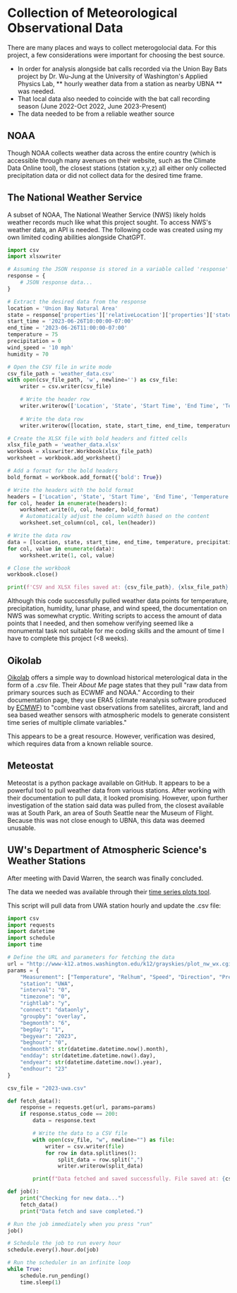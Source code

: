 
# Collection of Meteorological Observational Data

There are many places and ways to collect meterogolocial data. For this project, a few considerations were 
important for choosing the best source. 
* In order for analysis alongside bat calls recorded via the Union Bay Bats project by Dr. Wu-Jung at the University of Washington's Applied Physics Lab, ** hourly weather data from a station as nearby UBNA ** was needed.
* That local data also needed to coincide with the bat call recording season (June 2022-Oct 2022, June 2023-Present)
* The data needed to be from a reliable weather source

## NOAA

Though NOAA collects weather data across the entire country (which is accessible through many avenues on their website, such as the Climate Data Online tool), 
the closest stations (station x,y,z) all either only collected precipitation data or did not collect data for the desired time frame. 

## The National Weather Service

A subset of NOAA, The National Weather Service (NWS) likely holds weather records much like what this project sought. 
To access NWS's weather data, an API is needed. The following code was created using my own limited coding abilities alongside ChatGPT. 
```python
import csv
import xlsxwriter

# Assuming the JSON response is stored in a variable called 'response'
response = {
    # JSON response data...
}

# Extract the desired data from the response
location = 'Union Bay Natural Area'
state = response['properties']['relativeLocation']['properties']['state']
start_time = '2023-06-26T10:00:00-07:00'
end_time = '2023-06-26T11:00:00-07:00'
temperature = 75
precipitation = 0
wind_speed = '10 mph'
humidity = 70

# Open the CSV file in write mode
csv_file_path = 'weather_data.csv'
with open(csv_file_path, 'w', newline='') as csv_file:
    writer = csv.writer(csv_file)

    # Write the header row
    writer.writerow(['Location', 'State', 'Start Time', 'End Time', 'Temperature', 'Precipitation', 'Wind Speed', 'Humidity'])
    
    # Write the data row
    writer.writerow([location, state, start_time, end_time, temperature, precipitation, wind_speed, humidity])

# Create the XLSX file with bold headers and fitted cells
xlsx_file_path = 'weather_data.xlsx'
workbook = xlsxwriter.Workbook(xlsx_file_path)
worksheet = workbook.add_worksheet()

# Add a format for the bold headers
bold_format = workbook.add_format({'bold': True})

# Write the headers with the bold format
headers = ['Location', 'State', 'Start Time', 'End Time', 'Temperature', 'Precipitation', 'Wind Speed', 'Humidity']
for col, header in enumerate(headers):
    worksheet.write(0, col, header, bold_format)
    # Automatically adjust the column width based on the content
    worksheet.set_column(col, col, len(header))

# Write the data row
data = [location, state, start_time, end_time, temperature, precipitation, wind_speed, humidity]
for col, value in enumerate(data):
    worksheet.write(1, col, value)

# Close the workbook
workbook.close()

print(f'CSV and XLSX files saved at: {csv_file_path}, {xlsx_file_path}')
```
Although this code successfully pulled weather data points for temperature, precipitation, humidity, lunar phase, and wind speed, the documentation on NWS was somewhat cryptic. 
Writing scripts to access the amount of data points that I needed, and then somehow verifying seemed like a monumental task not suitable for me coding skills and the amount of time I have to complete this project (<8 weeks). 

## Oikolab

[Oikolab](https://oikolab.com) offers a simple way to download historical meterological data in the form of a .csv file. Their *About Me* page states that
they pull "raw data from primary sources such as ECWMF and NOAA."
According to their documentation page, they use ERA5 (climate reanalysis software produced by [ECMWF](https://climate.copernicus.eu/climate-reanalysis))
to "combine vast observations from satellites, aircraft, land and sea based weather sensors with atmospheric models to generate consistent time series of multiple climate variables."

This appears to be a great resource. However, verification was desired, which requires data from a known reliable source. 

## Meteostat 

Meteostat is a python package available on GitHub. It appears to be a powerful tool to pull weather data from various stations. 
After working with their documentation to pull data, it looked promising. However, upon further investigation of the station said data was pulled from, 
the closest available was at South Park, an area of South Seattle near the Museum of Flight. Because this was not close enough to UBNA, this data was deemed unusable. 

## UW's Department of Atmospheric Science's Weather Stations

After meeting with David Warren, the search was finally concluded. 

The data we needed was available through their [time series plots tool](http://www-k12.atmos.washington.edu/k12/grayskies/nw_weather.html).

This script will pull data from UWA station hourly and update the .csv file: 

```python
import csv
import requests
import datetime
import schedule
import time

# Define the URL and parameters for fetching the data
url = "http://www-k12.atmos.washington.edu/k12/grayskies/plot_nw_wx.cgi"
params = {
    "Measurement": ["Temperature", "Relhum", "Speed", "Direction", "Pressure", "Solar", "SumRain", "Rain"],
    "station": "UWA",
    "interval": "0",
    "timezone": "0",
    "rightlab": "y",
    "connect": "dataonly",
    "groupby": "overlay",
    "begmonth": "6",
    "begday": "1",
    "begyear": "2023",
    "beghour": "0",
    "endmonth": str(datetime.datetime.now().month),
    "endday": str(datetime.datetime.now().day),
    "endyear": str(datetime.datetime.now().year),
    "endhour": "23"
}

csv_file = "2023-uwa.csv"

def fetch_data():
    response = requests.get(url, params=params)
    if response.status_code == 200:
        data = response.text

        # Write the data to a CSV file
        with open(csv_file, "w", newline="") as file:
            writer = csv.writer(file)
            for row in data.splitlines():
                split_data = row.split(",")
                writer.writerow(split_data)

        print(f"Data fetched and saved successfully. File saved at: {csv_file}")

def job():
    print("Checking for new data...")
    fetch_data()
    print("Data fetch and save completed.")

# Run the job immediately when you press "run"
job()

# Schedule the job to run every hour
schedule.every().hour.do(job)

# Run the scheduler in an infinite loop
while True:
    schedule.run_pending()
    time.sleep(1)
```